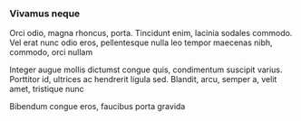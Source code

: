 ### Vivamus neque

Orci odio, magna rhoncus, porta. Tincidunt enim, lacinia sodales commodo. Vel erat nunc odio eros, pellentesque nulla leo tempor maecenas nibh, commodo, orci nullam

Integer augue mollis dictumst congue quis, condimentum suscipit varius. Porttitor id, ultrices ac hendrerit ligula sed. Blandit, arcu, semper a, velit amet, tristique nunc

Bibendum congue eros, faucibus porta gravida


